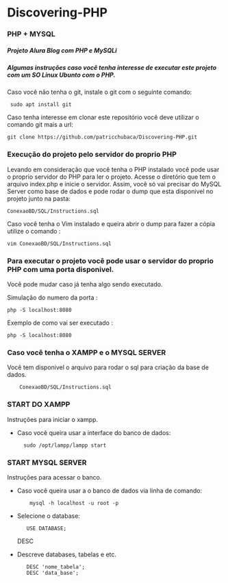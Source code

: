 # Discovering-PHP
### PHP + MYSQL
##### Projeto Alura Blog com PHP e MySQLi 
##### Algumas instruções caso você tenha interesse de executar este projeto com um SO Linux Ubunto com o PHP. 

 Caso você não tenha o git, instale o git com o seguinte comando: 
 
 	 sudo apt install git
	 
	 
 Caso tenha interesse em clonar este repositório você deve utilizar o comando git mais a url:
 
 	git clone https://github.com/patricchubaca/Discovering-PHP.git 

### Execução do projeto pelo servidor do proprio PHP 

Levando em consideração que você tenha o PHP instalado você pode usar o proprio servidor do PHP para ler o projeto.
Acesse o diretório que tem o arquivo index.php e inicie o servidor.
Assim, você só vai precisar do MySQL Server como base de dados e pode rodar o dump que esta disponivel no projeto junto na pasta:

	ConexaoBD/SQL/Instructions.sql
	
  Caso você tenha o Vim instalado e queira abrir o dump para fazer a cópia utilize o comando :
  	
	vim ConexaoBD/SQL/Instructions.sql
	
### Para executar o projeto você pode usar o servidor do proprio PHP com uma porta disponivel.

Você pode mudar caso já tenha algo sendo executado.
	
  Simulação do numero da porta :
	  
  	php -S localhost:8080
	  
  Exemplo de como vai ser executado :
    	
	php -S localhost:8080	
	    
### Caso você tenha o XAMPP e o MYSQL SERVER  

Você tem disponivel o arquivo para rodar o sql para criação da base de dados.


		ConexaoBD/SQL/Instructions.sql 


### START DO XAMPP 
	
Instruções para iniciar o xampp.
- Caso você queira usar a interface do banco de dados:
	 	
		sudo /opt/lampp/lampp start

### START MYSQL SERVER 
        
Instruções para acessar o banco.
- Caso você queira usar a o banco de dados via linha de comando:
		  
		  mysql -h localhost -u root -p

- Selecione o database:
		
		 USE DATABASE;
		 
  DESC
- Descreve databases, tabelas e etc.   
		
		 DESC 'nome_tabela';
		 DESC 'data_base';


